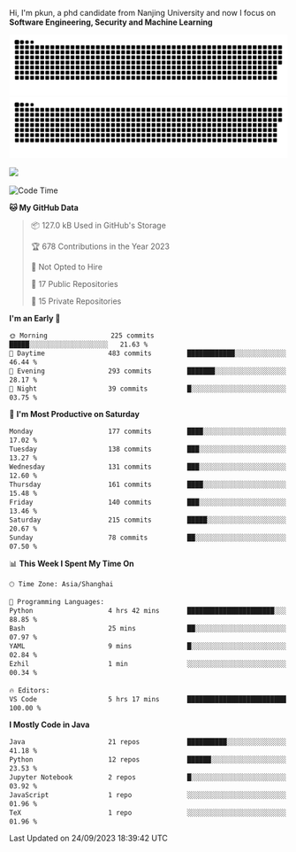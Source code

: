 Hi, I'm pkun, a phd candidate from Nanjing University and now I focus on **Software Engineering, Security and Machine Learning**

![GitHub Snake Light](https://github.com/pppppkun/pppppkun/blob/output/github-snake.svg#gh-light-mode-only)
![GitHub Snake dark](https://github.com/pppppkun/pppppkun/blob/output/github-snake-dark.svg#gh-dark-mode-only)

![](https://komarev.com/ghpvc/?username=pppppkun)
<!--START_SECTION:waka-->
![Code Time](http://img.shields.io/badge/Code%20Time-1%2C923%20hrs%2056%20mins-blue)

**🐱 My GitHub Data** 

> 📦 127.0 kB Used in GitHub's Storage 
 > 
> 🏆 678 Contributions in the Year 2023
 > 
> 🚫 Not Opted to Hire
 > 
> 📜 17 Public Repositories 
 > 
> 🔑 15 Private Repositories 
 > 
**I'm an Early 🐤** 

```text
🌞 Morning                225 commits         █████░░░░░░░░░░░░░░░░░░░░   21.63 % 
🌆 Daytime                483 commits         ████████████░░░░░░░░░░░░░   46.44 % 
🌃 Evening                293 commits         ███████░░░░░░░░░░░░░░░░░░   28.17 % 
🌙 Night                  39 commits          █░░░░░░░░░░░░░░░░░░░░░░░░   03.75 % 
```
📅 **I'm Most Productive on Saturday** 

```text
Monday                   177 commits         ████░░░░░░░░░░░░░░░░░░░░░   17.02 % 
Tuesday                  138 commits         ███░░░░░░░░░░░░░░░░░░░░░░   13.27 % 
Wednesday                131 commits         ███░░░░░░░░░░░░░░░░░░░░░░   12.60 % 
Thursday                 161 commits         ████░░░░░░░░░░░░░░░░░░░░░   15.48 % 
Friday                   140 commits         ███░░░░░░░░░░░░░░░░░░░░░░   13.46 % 
Saturday                 215 commits         █████░░░░░░░░░░░░░░░░░░░░   20.67 % 
Sunday                   78 commits          ██░░░░░░░░░░░░░░░░░░░░░░░   07.50 % 
```


📊 **This Week I Spent My Time On** 

```text
🕑︎ Time Zone: Asia/Shanghai

💬 Programming Languages: 
Python                   4 hrs 42 mins       ██████████████████████░░░   88.85 % 
Bash                     25 mins             ██░░░░░░░░░░░░░░░░░░░░░░░   07.97 % 
YAML                     9 mins              █░░░░░░░░░░░░░░░░░░░░░░░░   02.84 % 
Ezhil                    1 min               ░░░░░░░░░░░░░░░░░░░░░░░░░   00.34 % 

🔥 Editors: 
VS Code                  5 hrs 17 mins       █████████████████████████   100.00 % 
```

**I Mostly Code in Java** 

```text
Java                     21 repos            ██████████░░░░░░░░░░░░░░░   41.18 % 
Python                   12 repos            ██████░░░░░░░░░░░░░░░░░░░   23.53 % 
Jupyter Notebook         2 repos             █░░░░░░░░░░░░░░░░░░░░░░░░   03.92 % 
JavaScript               1 repo              ░░░░░░░░░░░░░░░░░░░░░░░░░   01.96 % 
TeX                      1 repo              ░░░░░░░░░░░░░░░░░░░░░░░░░   01.96 % 
```




 Last Updated on 24/09/2023 18:39:42 UTC
<!--END_SECTION:waka-->
